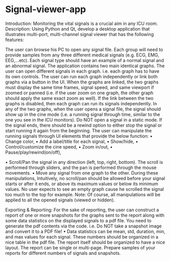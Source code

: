 # Signal-viewer-app
Introduction: Monitoring the vital signals is a crucial aim in any ICU room. Description: Using Python and Qt, develop a desktop application that illustrates multi-port, multi-channel signal viewer that has the following features:

The user can browse his PC to open any signal file. Each group will need to provide samples from any three different medical signals (e.g. ECG, EMG, EEG,...etc). Each signal type should have an example of a normal signal and an abnormal signal.
The application contains two main identical graphs. The user can open different signals in each graph. i.e. each graph has to have its own controls. The user can run each graph independently or link both graphs via a button in the UI. When the graphs are linked, the two graphs must display the same time frames, signal speed, and same viewport if zoomed or panned (i.e. if the user zoom on one graph, the other graph should apply the same exact zoom as well). If the link between the two graphs is disabled, then each graph can run its signals independently.
In any of the two graphs, when the user opens a signal file, the signal should show up in the cine mode (i.e. a running signal through time, similar to the one you see in the ICU monitors). Do NOT open a signal in a static mode. If the signal ends, there should be a rewind option to either stop the signal or start running it again from the beginning.
The user can manipulate the running signals through UI elements that provide the below function: • Change color, • Add a label/title for each signal, • Show/hide,
• Control/customize the cine speed, • Zoom in/out, • Pause/play/rewind(on/off),

• Scroll/Pan the signal in any direction (left, top, right, bottom). The scroll is performed through sliders, and the pan is performed through the mouse movements. • Move any signal from one graph to the other. During these manipulations, Intuitively, no scroll/pan should be allowed before your signal starts or after it ends, or above its maximum values or below its minimum values. No user expects to see an empty graph cause he scrolled the signal too much to the top for example. Note: Of course, all manipulations will be applied to all the opened signals (viewed or hidden).

Exporting & Reporting: For the sake of reporting, the user can construct a report of one or more snapshots for the graphs sent to the report along with some data statistics on the displayed signals to a pdf file. You need to generate the pdf contents via the code. i.e. Do NOT take a snapshot image and convert it to a PDF file! • Data statistics can be mean, std, duration, min, and max values for each signal. These numbers should be organized in a nice table in the pdf file. The report itself should be organized to have a nice layout. The report can be single or multi-page. Prepare samples of your reports for different numbers of signals and snapshots.

